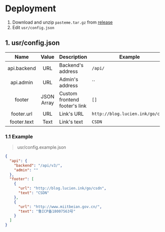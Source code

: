 # Deployment

1. Download and unzip `pasteme.tar.gz` from [release](https://github.com/PasteUs/PasteMeFrontend/releases/latest)
2. Edit `usr/config.json`

## 1. usr/config.json

| Name | Value | Description | Example |
| :---: | :---: | --- | --- |
| api.backend | URL | Backend's address | `/api/` |
| api.admin | URL | Admin's address | `` |
| footer | JSON Array | Custom frontend footer's link | `[]` |
| footer.url | URL | Link's URL | `http://blog.lucien.ink/go/csdn` |
| footer.text | Text | Link's text | `CSDN` |

### 1.1 Example

> usr/config.example.json

```json
{
  "api": {
    "backend": "/api/v3/",
    "admin": ""
  },
  "footer": [
    {
      "url": "http://blog.lucien.ink/go/csdn",
      "text": "CSDN"
    },
    {
      "url": "http://www.miitbeian.gov.cn/",
      "text": "鲁ICP备18007563号"
    }
  ]
}
```
